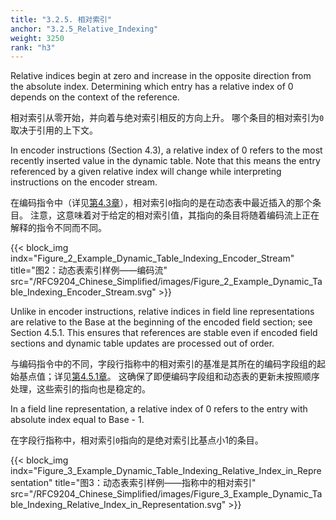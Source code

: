 ```yaml
---
title: "3.2.5. 相对索引"
anchor: "3.2.5_Relative_Indexing"
weight: 3250
rank: "h3"
---
```


Relative indices begin at zero and increase in the opposite direction from the absolute index. Determining which entry has a relative index of 0 depends on the context of the reference.

相对索引从零开始，并向着与绝对索引相反的方向上升。
哪个条目的相对索引为`0`取决于引用的上下文。

In encoder instructions (Section 4.3), a relative index of 0 refers to the most recently inserted value in the dynamic table. Note that this means the entry referenced by a given relative index will change while interpreting instructions on the encoder stream.

在编码指令中（详见[第4.3章](#4.3_Encoder_Instructions)），相对索引`0`指向的是在动态表中最近插入的那个条目。
注意，这意味着对于给定的相对索引值，其指向的条目将随着编码流上正在解释的指令不同而不同。

{{< block_img
indx="Figure_2_Example_Dynamic_Table_Indexing_Encoder_Stream"
title="图2：动态表索引样例——编码流"
src="/RFC9204_Chinese_Simplified/images/Figure_2_Example_Dynamic_Table_Indexing_Encoder_Stream.svg" >}}

Unlike in encoder instructions, relative indices in field line representations are relative to the Base at the beginning of the encoded field section; see Section 4.5.1. This ensures that references are stable even if encoded field sections and dynamic table updates are processed out of order.

与编码指令中的不同，字段行指称中的相对索引的基准是其所在的编码字段组的起始基点值；详见[第4.5.1章](#4.5.1_Encoded_Field_Section_Prefix)。
这确保了即便编码字段组和动态表的更新未按照顺序处理，这些索引的指向也是稳定的。

In a field line representation, a relative index of 0 refers to the entry with absolute index equal to Base - 1.

在字段行指称中，相对索引`0`指向的是绝对索引比基点小1的条目。

{{< block_img
indx="Figure_3_Example_Dynamic_Table_Indexing_Relative_Index_in_Representation"
title="图3：动态表索引样例——指称中的相对索引"
src="/RFC9204_Chinese_Simplified/images/Figure_3_Example_Dynamic_Table_Indexing_Relative_Index_in_Representation.svg" >}}
